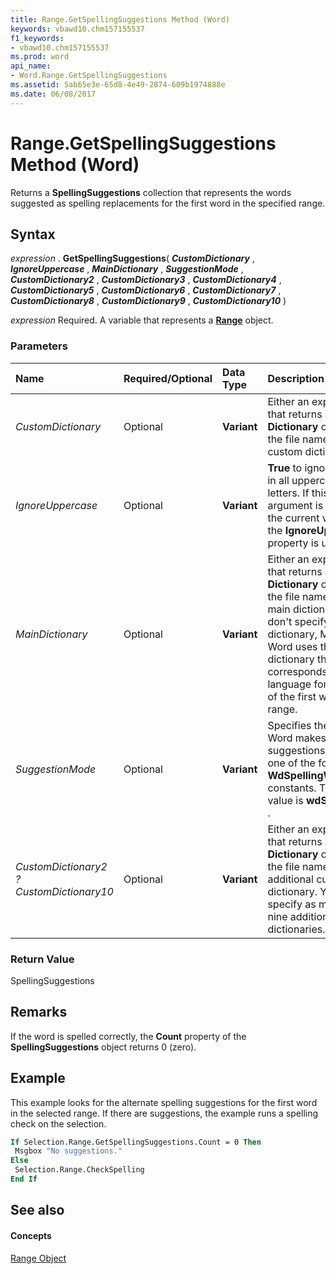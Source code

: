 ```yaml
---
title: Range.GetSpellingSuggestions Method (Word)
keywords: vbawd10.chm157155537
f1_keywords:
- vbawd10.chm157155537
ms.prod: word
api_name:
- Word.Range.GetSpellingSuggestions
ms.assetid: 5ab65e3e-65d8-4e49-2874-609b1974888e
ms.date: 06/08/2017
---
```



# Range.GetSpellingSuggestions Method (Word)

Returns a **SpellingSuggestions** collection that represents the words suggested as spelling replacements for the first word in the specified range.


## Syntax

 _expression_ . **GetSpellingSuggestions**( **_CustomDictionary_** , **_IgnoreUppercase_** , **_MainDictionary_** , **_SuggestionMode_** , **_CustomDictionary2_** , **_CustomDictionary3_** , **_CustomDictionary4_** , **_CustomDictionary5_** , **_CustomDictionary6_** , **_CustomDictionary7_** , **_CustomDictionary8_** , **_CustomDictionary9_** , **_CustomDictionary10_** )

 _expression_ Required. A variable that represents a **[Range](range-object-word.md)** object.


### Parameters



|**Name**|**Required/Optional**|**Data Type**|**Description**|
|:-----|:-----|:-----|:-----|
| _CustomDictionary_|Optional| **Variant**|Either an expression that returns a **Dictionary** object or the file name of the custom dictionary.|
| _IgnoreUppercase_|Optional| **Variant**| **True** to ignore words in all uppercase letters. If this argument is omitted, the current value of the **IgnoreUppercase** property is used.|
| _MainDictionary_|Optional| **Variant**|Either an expression that returns a **Dictionary** object or the file name of the main dictionary. If you don't specify a main dictionary, Microsoft Word uses the main dictionary that corresponds to the language formatting of the first word in the range.|
| _SuggestionMode_|Optional| **Variant**|Specifies the way Word makes spelling suggestions. Can be one of the following **WdSpellingWordType** constants. The default value is **wdSpellword** .|
| _CustomDictionary2 ? CustomDictionary10_|Optional| **Variant**|Either an expression that returns a **Dictionary** object or the file name of an additional custom dictionary. You can specify as many as nine additional dictionaries.|

### Return Value

SpellingSuggestions


## Remarks

If the word is spelled correctly, the **Count** property of the **SpellingSuggestions** object returns 0 (zero).


## Example

This example looks for the alternate spelling suggestions for the first word in the selected range. If there are suggestions, the example runs a spelling check on the selection.


```vb
If Selection.Range.GetSpellingSuggestions.Count = 0 Then 
 Msgbox "No suggestions." 
Else 
 Selection.Range.CheckSpelling 
End If
```


## See also


#### Concepts


[Range Object](range-object-word.md)


